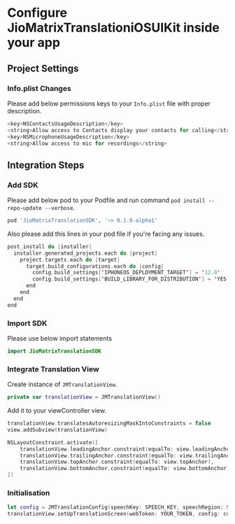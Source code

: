 # Configure JioMatrixTranslationiOSUIKit inside your app


## Project Settings

### Info.plist Changes

Please add below permissions keys to your `Info.plist` file with proper description.

```swift
<key>NSContactsUsageDescription</key>
<string>Allow access to Contacts display your contacts for calling</string>
<key>NSMicrophoneUsageDescription</key>
<string>Allow access to mic for recordings</string>
```

## Integration Steps

### Add SDK

Please add below pod to your Podfile and run command `pod install --repo-update --verbose`.

```ruby
pod 'JioMatrixTranslationSDK', '~> 0.1.0-alpha1'
```

Also please add this lines in your pod file if you're facing any issues.

```swift
post_install do |installer|
  installer.generated_projects.each do |project|
    project.targets.each do |target|
      target.build_configurations.each do |config|
        config.build_settings['IPHONEOS_DEPLOYMENT_TARGET'] = '12.0'
        config.build_settings['BUILD_LIBRARY_FOR_DISTRIBUTION'] = 'YES'
      end
    end
  end
end
```

### Import SDK

Please use below import statements

```swift
import JioMatrixTranslationSDK
```

### Integrate Translation View

Create instance of `JMTranslationView`.

```swift
private var translationView = JMTranslationView()
```

Add it to your viewController view.

```swift
translationView.translatesAutoresizingMaskIntoConstraints = false
view.addSubview(translationView)

NSLayoutConstraint.activate([
    translationView.leadingAnchor.constraint(equalTo: view.leadingAnchor),
    translationView.trailingAnchor.constraint(equalTo: view.trailingAnchor),
    translationView.topAnchor.constraint(equalTo: view.topAnchor),
    translationView.bottomAnchor.constraint(equalTo: view.bottomAnchor),
])
```

### Initialisation


```swift
let config = JMTranslationConfig(speechKey: SPEECH_KEY, speechRegion: SPEECH_REGION, textTranslationKey: TRANSLATION_KEY)
translationView.setUpTranslationScreen(webToken: YOUR_TOKEN, config: config)

```
